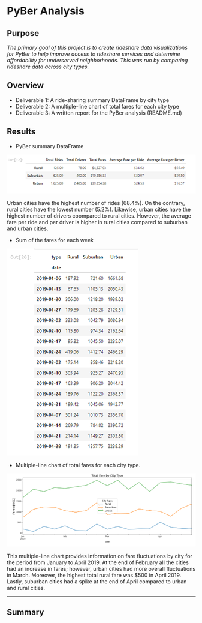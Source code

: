 # PyBer Analysis

## Purpose

*The primary goal of this project is to create rideshare data visualizations for PyBer to help improve access to rideshare services and determine affordability for underserved neighborhoods. This was run by comparing rideshare data across city types.* 

## Overview

- Deliverable 1: A ride-sharing summary DataFrame by city type
- Deliverable 2: A multiple-line chart of total fares for each city type
- Deliverable 3: A written report for the PyBer analysis (README.md)


## Results

- PyBer summary DataFrame

![](Image_1.png)

Urban cities have the highest number of rides (68.4%). On the contrary, rural cities have the lowest number (5.2%). Likewise, urban cities have the highest number of drivers coompared to rural cities. However, the average fare per ride and per driver is higher in rural cities compared to suburban and urban cities. 

- Sum of the fares for each week

![](Image_2.png)

- Multiple-line chart of total fares for each city type.

![](Image_3.png)

This multiple-line chart provides information on fare fluctuations by city for the period from January to April 2019. At the end of February all the cities had an increase in fares; however, urban cities had more overall fluctuations in March. Moreover, the highest total rural fare was $500 in April 2019. Lastly, suburban cities had a spike at the end of April compared to urban and rural cities.

***

## Summary










